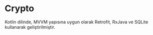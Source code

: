 # Crypto
Kotlin dilinde, MVVM yapısına uygun olarak Retrofit, RxJava ve SQLite kullanarak geliştirilmiştir.
